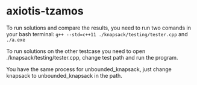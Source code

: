 # axiotis-tzamos

To run solutions and compare the results, you need to run two comands in your bash terminal: ```g++ --std=c++11 ./knapsack/testing/tester.cpp``` and  ```./a.exe```

To run solutions on the other testcase you need to open ./knapsack/testing/tester.cpp, change test path and run the program.

You have the same process for unbounded_knapsack, just change knapsack to unbounded_knapsack in the path.